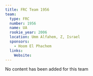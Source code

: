 ```yaml
---
title: FRC Team 1956
team:
  type: FRC
  number: 1956
  name: UA
  rookie_year: 2006
  location: Umm Alfahem, Z, Israel
  sponsors:
    - Hoom El Phachem
  links:
    Website: 
---
```

No content has been added for this team